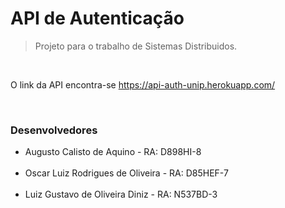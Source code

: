 # API de Autenticação

> Projeto para o trabalho de Sistemas Distribuidos.

<br/> <p> O link da API encontra-se <a> https://api-auth-unip.herokuapp.com/ </a> </p> <br/>

### Desenvolvedores
* Augusto Calisto de Aquino - RA: D898HI-8 <br> <br>
* Oscar Luiz Rodrigues de Oliveira - RA: D85HEF-7 <br> <br>
* Luiz Gustavo de Oliveira Diniz - RA: N537BD-3